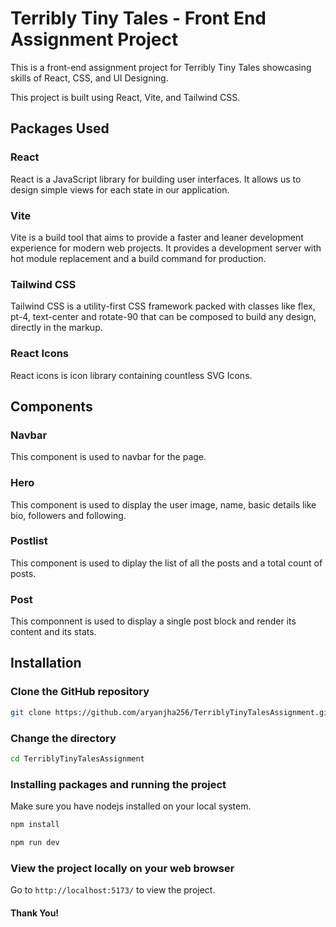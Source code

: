 # Terribly Tiny Tales - Front End Assignment Project

This is a front-end assignment project for Terribly Tiny Tales showcasing skills of React, CSS, and UI Designing.

This project is built using React, Vite, and Tailwind CSS.

## Packages Used

### React

React is a JavaScript library for building user interfaces. It allows us to design simple views for each state in our application.

### Vite

Vite is a build tool that aims to provide a faster and leaner development experience for modern web projects. It provides a development server with hot module replacement and a build command for production.

### Tailwind CSS

Tailwind CSS is a utility-first CSS framework packed with classes like flex, pt-4, text-center and rotate-90 that can be composed to build any design, directly in the markup.

### React Icons

React icons is icon library containing countless SVG Icons.

## Components

### Navbar

This component is used to navbar for the page.

### Hero

This component is used to display the user image, name, basic details like bio, followers and following.

### Postlist

This component is used to diplay the list of all the posts and a total count of posts.

### Post

This componnent is used to display a single post block and render its content and its stats.

## Installation

### Clone the GitHub repository

```bash
git clone https://github.com/aryanjha256/TerriblyTinyTalesAssignment.git
```

### Change the directory

```bash
cd TerriblyTinyTalesAssignment
```

### Installing packages and running the project

Make sure you have nodejs installed on your local system.

```bash
npm install
```
```bash
npm run dev
```

### View the project locally on your web browser

Go to `http://localhost:5173/` to view the project.

#### Thank You!
